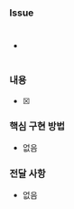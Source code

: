 <!-- 제목양식을 지켜주세요! [Feat/#{이슈번호}] {제목~~} -->
### Issue
<!-- #{이슈 번호} -->
- #

### 내용
<!-- what! -->
- [x] 

### 핵심 구현 방법
<!-- how! -->
- 없음

### 전달 사항
<!-- 팀원과 함께 논의하고 싶은 내용 -->
- 없음